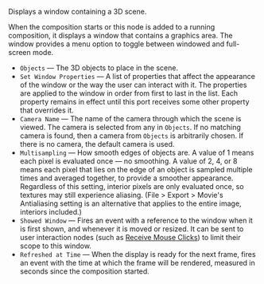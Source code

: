 Displays a window containing a 3D scene.

When the composition starts or this node is added to a running composition, it displays a window that contains a graphics area. The window provides a menu option to toggle between windowed and full-screen mode.

   - `Objects` — The 3D objects to place in the scene.
   - `Set Window Properties` — A list of properties that affect the appearance of the window or the way the user can interact with it. The properties are applied to the window in order from first to last in the list. Each property remains in effect until this port receives some other property that overrides it. 
   - `Camera Name` — The name of the camera through which the scene is viewed. The camera is selected from any in `Objects`. If no matching camera is found, then a camera from `Objects` is arbitrarily chosen. If there is no camera, the default camera is used. 
   - `Multisampling` — How smooth edges of objects are.  A value of 1 means each pixel is evaluated once — no smoothing.  A value of 2, 4, or 8 means each pixel that lies on the edge of an object is sampled multiple times and averaged together, to provide a smoother appearance.  Regardless of this setting, interior pixels are only evaluated once, so textures may still experience aliasing.  (File > Export > Movie's Antialiasing setting is an alternative that applies to the entire image, interiors included.)
   - `Showed Window` — Fires an event with a reference to the window when it is first shown, and whenever it is moved or resized. It can be sent to user interaction nodes (such as [Receive Mouse Clicks](vuo-node://vuo.mouse.click)) to limit their scope to this window.
   - `Refreshed at Time` — When the display is ready for the next frame, fires an event with the time at which the frame will be rendered, measured in seconds since the composition started.
